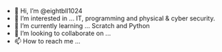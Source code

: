 - 👋 Hi, I’m @eightbll1024
- 👀 I’m interested in ... IT, programming and physical & cyber security.
- 🌱 I’m currently learning ... Scratch and Python
- 💞️ I’m looking to collaborate on ...
- 📫 How to reach me ...

<!---
eightbll1024/eightbll1024 is a ✨ special ✨ repository because its `README.md` (this file) appears on your GitHub profile.
You can click the Preview link to take a look at your changes.
--->
